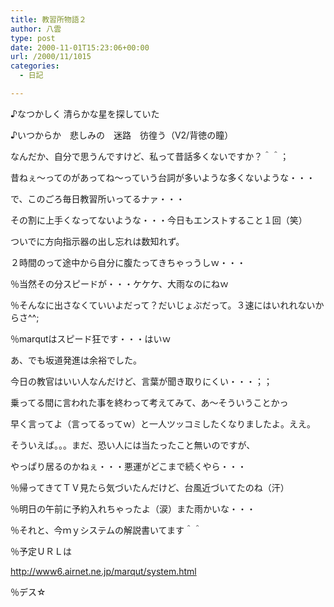 ```yaml
---
title: 教習所物語２
author: 八雲
type: post
date: 2000-11-01T15:23:06+00:00
url: /2000/11/1015
categories:
  - 日記

---
```

♪なつかしく 清らかな星を探していた
  
♪いつからか　悲しみの　迷路　彷徨う（V2/背徳の瞳）

なんだか、自分で思うんですけど、私って昔話多くないですか？＾＾；
  
昔ねぇ～ってのがあってね～っていう台詞が多いような多くないような・・・

で、このごろ毎日教習所いってるナァ・・・
  
その割に上手くなってないような・・・今日もエンストすること１回（笑）
  
ついでに方向指示器の出し忘れは数知れず。
  
２時間のって途中から自分に腹たってきちゃっうしｗ・・・
  
％当然その分スピードが・・・ケケケ、大雨なのにねｗ
  
％そんなに出さなくていいよだって？だいじょぶだって。３速にはいれれないからさ^^;
  
％marqutはスピード狂です・・・はいｗ
  
あ、でも坂道発進は余裕でした。
  
今日の教官はいい人なんだけど、言葉が聞き取りにくい・・・；；
  
乗ってる間に言われた事を終わって考えてみて、あ～そういうことかっ
  
早く言ってよ（言ってるってｗ）と一人ツッコミしたくなりましたよ。ええ。
  
そういえば。。。まだ、恐い人には当たったこと無いのですが、
  
やっぱり居るのかねぇ・・・悪運がどこまで続くやら・・・

％帰ってきてＴＶ見たら気づいたんだけど、台風近づいてたのね（汗）
  
％明日の午前に予約入れちゃったよ（涙）また雨かいな・・・
  
％それと、今ｍｙシステムの解説書いてます＾＾
  
％予定ＵＲＬは
  
http://www6.airnet.ne.jp/marqut/system.html
  
％デス☆